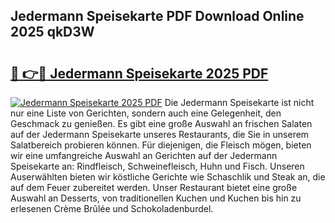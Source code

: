 ## Jedermann Speisekarte PDF Download Online 2025 qkD3W

# <h2><a href="http://gcb9nd.nevu.top/?p=Jedermann+Speisekarte">🔗 👉🔴 Jedermann Speisekarte 2025 PDF</a></h2>

[![Jedermann Speisekarte 2025 PDF](https://i.imgur.com/dBaPXMq.png)](http://gcb9nd.nevu.top/?p=Jedermann+Speisekarte)
Die Jedermann Speisekarte ist nicht nur eine Liste von Gerichten, sondern auch eine Gelegenheit, den Geschmack zu genießen. Es gibt eine große Auswahl an frischen Salaten auf der Jedermann Speisekarte unseres Restaurants, die Sie in unserem Salatbereich probieren können. Für diejenigen, die Fleisch mögen, bieten wir eine umfangreiche Auswahl an Gerichten auf der Jedermann Speisekarte an: Rindfleisch, Schweinefleisch, Huhn und Fisch. Unseren Auserwählten bieten wir köstliche Gerichte wie Schaschlik und Steak an, die auf dem Feuer zubereitet werden. Unser Restaurant bietet eine große Auswahl an Desserts, von traditionellen Kuchen und Kuchen bis hin zu erlesenen Crème Brûlée und Schokoladenburdel.

